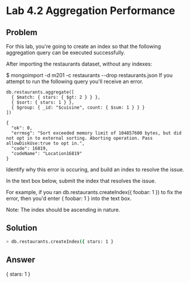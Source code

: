 # Lab 4.2 Aggregation Performance

## Problem

For this lab, you're going to create an index so that the following aggregation query can be executed successfully.

After importing the restaurants dataset, without any indexes:

$ mongoimport -d m201 -c restaurants --drop restaurants.json
If you attempt to run the following query you'll receive an error.

```
db.restaurants.aggregate([
  { $match: { stars: { $gt: 2 } } },
  { $sort: { stars: 1 } },
  { $group: { _id: "$cuisine", count: { $sum: 1 } } }
])
```
```
{
  "ok": 0,
  "errmsg": "Sort exceeded memory limit of 104857600 bytes, but did not opt in to external sorting. Aborting operation. Pass allowDiskUse:true to opt in.",
  "code": 16819,
  "codeName": "Location16819"
}
```
Identify why this error is occuring, and build an index to resolve the issue.

In the text box below, submit the index that resolves the issue.

For example, if you ran db.restaurants.createIndex({ foobar: 1 }) to fix the error, then you'd enter { foobar: 1 } into the text box.

Note: The index should be ascending in nature.

## Solution

```sh
> db.restaurants.createIndex({ stars: 1 }
```

## Answer
{ stars: 1 }